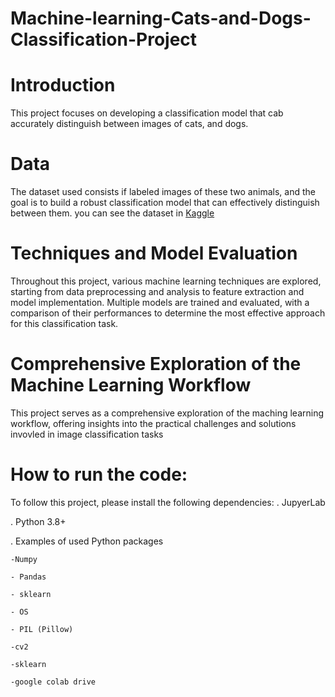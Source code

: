 # Machine-learning-Cats-and-Dogs-Classification-Project
# Introduction
This project focuses on developing a classification model that cab accurately distinguish between images of cats, and dogs. 

# Data
The dataset used consists if labeled images of these two animals, and the goal is to build a robust classification model that can effectively distinguish between them. you can see the dataset in [Kaggle](https://www.kaggle.com/datasets/samuelcortinhas/cats-and-dogs-image-classification?select=train)

# Techniques and Model Evaluation
Throughout this project, various machine learning techniques are explored, starting from data preprocessing and analysis to feature extraction and model implementation. Multiple models are trained and evaluated, with a comparison of their performances to determine the most effective approach for this classification task.

# Comprehensive Exploration of the Machine Learning Workflow
This project serves as a comprehensive exploration of the maching learning workflow, offering insights into the practical challenges and solutions invovled in image classification tasks

# How to run the code:
To follow this project, please install the following dependencies:
  . JupyerLab
  
  . Python 3.8+
  
  . Examples of used Python packages
  
    -Numpy
    
    - Pandas
    
    - sklearn
    
    - OS
    
    - PIL (Pillow)
    
    -cv2 
    
    -sklearn
    
    -google colab drive
